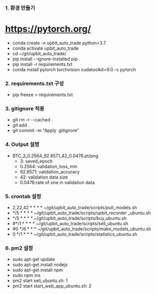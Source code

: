 ### 1. 환경 만들기
# https://pytorch.org/
- conda create -n upbit_auto_trade python=3.7
- conda activate upbit_auto_trade
- cd ~/git/upbit_auto_trade/
- pip install --ignore-installed pip
- pip install -r requirements.txt
- conda install pytorch torchvision cudatoolkit=9.0 -c pytorch

### 2. requirements.txt 구성 

- pip freeze > requirements.txt

### 3. gitignore 적용

- git rm -r --cached .
- git add .
- git commit -m "Apply .gitignore"

### 4. Output 설명 

- BTC_3_0.2564_92.8571_42_0.0476.pt/png
  - 3: saved_epoch
  - 0.2564: validation_loss_min
  - 92.8571: validation_accuracy
  - 42: validation data size
  - 0.0476:rate of one in validation data

### 5. crontab 설정

- 2,22,42 * * * * ~/git/upbit_auto_trade/scripts/pull_models.sh
- */5 * * * * ~/git/upbit_auto_trade/scripts/upbit_recorder
_ubuntu.sh
- */5 * * * * ~/git/upbit_auto_trade/scripts/buy_ubuntu.sh
- #*/1 * * * * ~/git/upbit_auto_trade/scripts/sell_ubuntu.sh
- #0 */6 * * * ~/git/upbit_auto_trade/scripts/make_models_ubuntu.sh
- 0 */1 * * * ~/git/upbit_auto_trade/scripts/statistics_ubuntu.sh

### 6. pm2 설정

- sudo apt-get update
- sudo apt-get install nodejs
- sudo apt-get install npm
- sudo npm ins
- pm2 start sell_ubuntu.sh: 1
- pm2 start start_web_app_ubuntu.sh: 2
